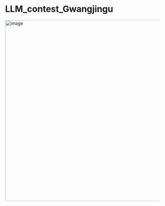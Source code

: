 # LLM_contest_Gwangjingu
<img width="589" alt="image" src="https://github.com/user-attachments/assets/de920030-22d7-442e-a1ab-ca3050a71a20" />
